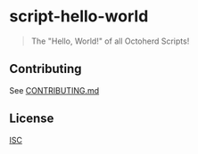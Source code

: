 # script-hello-world

> The "Hello, World!" of all Octoherd Scripts!

## Contributing

See [CONTRIBUTING.md](CONTRIBUTING.md)

## License

[ISC](LICENSE.md)
